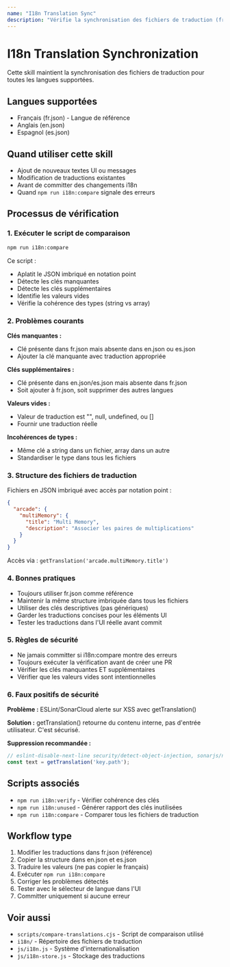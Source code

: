 ```yaml
---
name: "I18n Translation Sync"
description: "Vérifie la synchronisation des fichiers de traduction (fr.json, en.json, es.json) et détecte les clés manquantes, valeurs vides, et incohérences de types"
---
```


# I18n Translation Synchronization

Cette skill maintient la synchronisation des fichiers de traduction pour toutes les langues supportées.

## Langues supportées
- Français (fr.json) - Langue de référence
- Anglais (en.json)
- Espagnol (es.json)

## Quand utiliser cette skill
- Ajout de nouveaux textes UI ou messages
- Modification de traductions existantes
- Avant de committer des changements i18n
- Quand `npm run i18n:compare` signale des erreurs

## Processus de vérification

### 1. Exécuter le script de comparaison
```bash
npm run i18n:compare
```

Ce script :
- Aplatit le JSON imbriqué en notation point
- Détecte les clés manquantes
- Détecte les clés supplémentaires
- Identifie les valeurs vides
- Vérifie la cohérence des types (string vs array)

### 2. Problèmes courants

**Clés manquantes :**
- Clé présente dans fr.json mais absente dans en.json ou es.json
- Ajouter la clé manquante avec traduction appropriée

**Clés supplémentaires :**
- Clé présente dans en.json/es.json mais absente dans fr.json
- Soit ajouter à fr.json, soit supprimer des autres langues

**Valeurs vides :**
- Valeur de traduction est "", null, undefined, ou []
- Fournir une traduction réelle

**Incohérences de types :**
- Même clé a string dans un fichier, array dans un autre
- Standardiser le type dans tous les fichiers

### 3. Structure des fichiers de traduction

Fichiers en JSON imbriqué avec accès par notation point :

```json
{
  "arcade": {
    "multiMemory": {
      "title": "Multi Memory",
      "description": "Associer les paires de multiplications"
    }
  }
}
```

Accès via : `getTranslation('arcade.multiMemory.title')`

### 4. Bonnes pratiques

- Toujours utiliser fr.json comme référence
- Maintenir la même structure imbriquée dans tous les fichiers
- Utiliser des clés descriptives (pas génériques)
- Garder les traductions concises pour les éléments UI
- Tester les traductions dans l'UI réelle avant commit

### 5. Règles de sécurité

- Ne jamais committer si i18n:compare montre des erreurs
- Toujours exécuter la vérification avant de créer une PR
- Vérifier les clés manquantes ET supplémentaires
- Vérifier que les valeurs vides sont intentionnelles

### 6. Faux positifs de sécurité

**Problème :** ESLint/SonarCloud alerte sur XSS avec getTranslation()

**Solution :** getTranslation() retourne du contenu interne, pas d'entrée utilisateur. C'est sécurisé.

**Suppression recommandée :**
```javascript
// eslint-disable-next-line security/detect-object-injection, sonarjs/no-unsafe-string-usage -- False positive: getTranslation returns safe internal content
const text = getTranslation('key.path');
```

## Scripts associés
- `npm run i18n:verify` - Vérifier cohérence des clés
- `npm run i18n:unused` - Générer rapport des clés inutilisées
- `npm run i18n:compare` - Comparer tous les fichiers de traduction

## Workflow type

1. Modifier les traductions dans fr.json (référence)
2. Copier la structure dans en.json et es.json
3. Traduire les valeurs (ne pas copier le français)
4. Exécuter `npm run i18n:compare`
5. Corriger les problèmes détectés
6. Tester avec le sélecteur de langue dans l'UI
7. Committer uniquement si aucune erreur

## Voir aussi
- `scripts/compare-translations.cjs` - Script de comparaison utilisé
- `i18n/` - Répertoire des fichiers de traduction
- `js/i18n.js` - Système d'internationalisation
- `js/i18n-store.js` - Stockage des traductions

